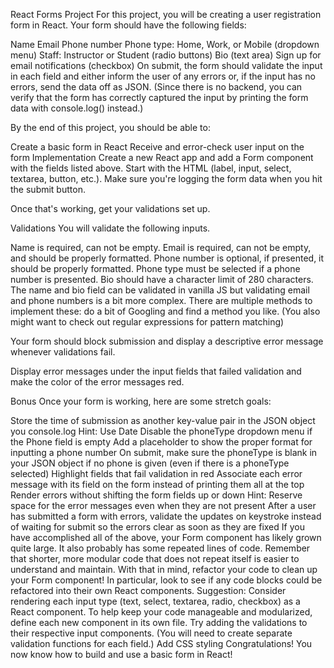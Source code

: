 React Forms Project
For this project, you will be creating a user registration form in React. Your form should have the following fields:

Name
Email
Phone number
Phone type: Home, Work, or Mobile (dropdown menu)
Staff: Instructor or Student (radio buttons)
Bio (text area)
Sign up for email notifications (checkbox)
On submit, the form should validate the input in each field and either inform the user of any errors or, if the input has no errors, send the data off as JSON. (Since there is no backend, you can verify that the form has correctly captured the input by printing the form data with console.log() instead.)

By the end of this project, you should be able to:

Create a basic form in React
Receive and error-check user input on the form
Implementation
Create a new React app and add a Form component with the fields listed above. Start with the HTML (label, input, select, textarea, button, etc.). Make sure you're logging the form data when you hit the submit button.

Once that's working, get your validations set up.

Validations
You will validate the following inputs.

Name is required, can not be empty.
Email is required, can not be empty, and should be properly formatted.
Phone number is optional, if presented, it should be properly formatted.
Phone type must be selected if a phone number is presented.
Bio should have a character limit of 280 characters.
The name and bio field can be validated in vanilla JS but validating email and phone numbers is a bit more complex. There are multiple methods to implement these: do a bit of Googling and find a method you like. (You also might want to check out regular expressions for pattern matching)

Your form should block submission and display a descriptive error message whenever validations fail.

Display error messages under the input fields that failed validation and make the color of the error messages red.

Bonus
Once your form is working, here are some stretch goals:

Store the time of submission as another key-value pair in the JSON object you console.log
Hint: Use Date
Disable the phoneType dropdown menu if the Phone field is empty
Add a placeholder to show the proper format for inputting a phone number
On submit, make sure the phoneType is blank in your JSON object if no phone is given (even if there is a phoneType selected)
Highlight fields that fail validation in red
Associate each error message with its field on the form instead of printing them all at the top
Render errors without shifting the form fields up or down
Hint: Reserve space for the error messages even when they are not present
After a user has submitted a form with errors, validate the updates on keystroke instead of waiting for submit so the errors clear as soon as they are fixed
If you have accomplished all of the above, your Form component has likely grown quite large. It also probably has some repeated lines of code. Remember that shorter, more modular code that does not repeat itself is easier to understand and maintain. With that in mind, refactor your code to clean up your Form component! In particular, look to see if any code blocks could be refactored into their own React components.
Suggestion: Consider rendering each input type (text, select, textarea, radio, checkbox) as a React component. To help keep your code manageable and modularized, define each new component in its own file.
Try adding the validations to their respective input components. (You will need to create separate validation functions for each field.)
Add CSS styling
Congratulations! You now know how to build and use a basic form in React!
